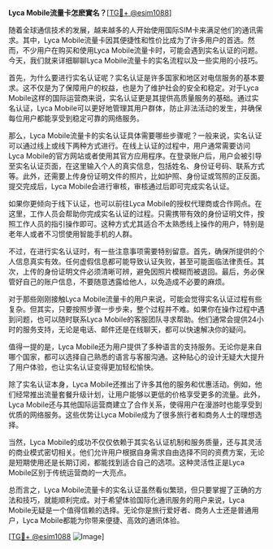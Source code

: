 **Lyca Mobile流量卡怎麽實名？**[[TG💪+ @esim1088](https://t.me/s/esim1088)]

随着全球通信技术的发展，越来越多的人开始使用国际SIM卡来满足他们的通讯需求。其中，Lyca Mobile流量卡因其便捷性和性价比成为了许多用户的首选。然而，不少用户在购买和使用Lyca Mobile流量卡时，可能会遇到实名认证的问题。今天，我们就来详细聊聊Lyca Mobile流量卡的实名流程以及一些实用的小技巧。

首先，为什么要进行实名认证呢？实名认证是许多国家和地区对电信服务的基本要求。这不仅是为了保障用户的权益，也是为了维护社会的安全和稳定。对于Lyca Mobile这样的国际运营商来说，实名认证更是其提供高质量服务的基础。通过实名认证，Lyca Mobile可以更好地管理其用户群体，防止非法活动的发生，并确保每位用户都能享受到稳定可靠的网络服务。

那么，Lyca Mobile流量卡的实名认证具体需要哪些步骤呢？一般来说，实名认证可以通过线上或线下两种方式进行。在线上认证的过程中，用户通常需要访问Lyca Mobile的官方网站或者使用其官方应用程序。在登录账户后，用户会被引导至实名认证页面，在这里输入个人的真实信息，包括姓名、身份证号码、联系方式等。此外，还需要上传身份证明文件的照片，比如护照、身份证或驾照的正反面。提交完成后，Lyca Mobile会进行审核，审核通过后即可完成实名认证。

如果你更倾向于线下认证，也可以前往Lyca Mobile的授权代理商或合作网点。在这里，工作人员会帮助你完成实名认证的过程。只需携带有效的身份证明文件，按照工作人员的指引操作即可。这种方式尤其适合不太熟悉线上操作的用户，特别是老年人或者不习惯使用智能手机的人群。

不过，在进行实名认证时，有一些注意事项需要特别留意。首先，确保所提供的个人信息真实有效。任何虚假信息都可能导致认证失败，甚至可能面临法律责任。其次，上传的身份证明文件必须清晰可辨，避免因照片模糊而被退回。最后，务必保管好自己的账户信息，不要随意透露给他人，以免造成不必要的麻烦。

对于那些刚刚接触Lyca Mobile流量卡的用户来说，可能会觉得实名认证过程有些复杂。但其实，只要按照步骤一步步来，整个过程并不难。如果你在操作过程中遇到问题，也可以随时联系Lyca Mobile的客服团队寻求帮助。他们通常会提供24小时的服务支持，无论是电话、邮件还是在线聊天，都可以快速解决你的疑问。

值得一提的是，Lyca Mobile还为用户提供了多种语言的支持服务。无论你是来自哪个国家，都可以选择自己熟悉的语言与客服沟通。这种贴心的设计无疑大大提升了用户体验，也让实名认证变得更加轻松愉快。

除了实名认证本身，Lyca Mobile还推出了许多其他的服务和优惠活动。例如，他们经常推出流量套餐升级计划，让用户能够以更低的价格享受更多的流量。此外，Lyca Mobile还与其他国际运营商建立了合作关系，使得用户在漫游时也能享受到优质的网络服务。这些优势让Lyca Mobile成为了很多旅行者和商务人士的理想选择。

当然，Lyca Mobile的成功不仅仅依赖于其实名认证机制和服务质量，还与其灵活的商业模式密切相关。他们允许用户根据自身需求自由选择不同的资费方案，无论是短期使用还是长期订阅，都能找到适合自己的选项。这种灵活性正是Lyca Mobile区别于传统运营商的一大亮点。

总而言之，Lyca Mobile流量卡的实名认证虽然看似繁琐，但只要掌握了正确的方法和技巧，就能顺利完成。对于希望体验国际化通讯服务的用户来说，Lyca Mobile无疑是一个值得信赖的选择。无论你是旅行爱好者、商务人士还是普通用户，Lyca Mobile都能为你带来便捷、高效的通讯体验。

[[TG💪+ @esim1088](https://t.me/s/esim1088) ![Image](https://i.postimg.cc/4NQfJmqS/Snipaste-2025-05-13-00-14-12.png)]